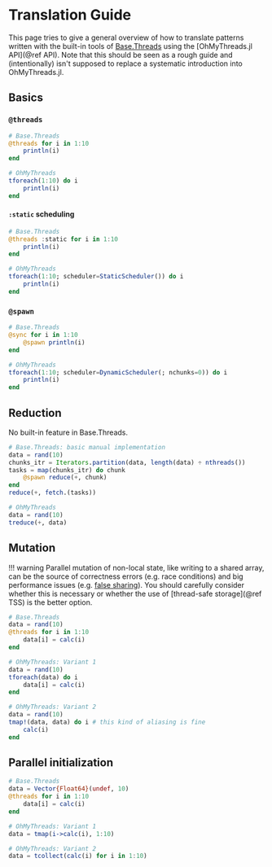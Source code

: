 # Translation Guide

This page tries to give a general overview of how to translate patterns written with the built-in tools of [Base.Threads](https://docs.julialang.org/en/v1/base/multi-threading/) using the [OhMyThreads.jl API](@ref API). Note that this should be seen as a rough guide and (intentionally) isn't supposed to replace a systematic introduction into OhMyThreads.jl.

## Basics

### `@threads`

```julia
# Base.Threads
@threads for i in 1:10
    println(i)
end
```

```julia
# OhMyThreads
tforeach(1:10) do i
    println(i)
end
```

#### `:static` scheduling

```julia
# Base.Threads
@threads :static for i in 1:10
    println(i)
end
```

```julia
# OhMyThreads
tforeach(1:10; scheduler=StaticScheduler()) do i
    println(i)
end
```

### `@spawn`

```julia
# Base.Threads
@sync for i in 1:10
    @spawn println(i)
end
```

```julia
# OhMyThreads
tforeach(1:10; scheduler=DynamicScheduler(; nchunks=0)) do i
    println(i)
end
```

## Reduction

No built-in feature in Base.Threads.

```julia
# Base.Threads: basic manual implementation
data = rand(10)
chunks_itr = Iterators.partition(data, length(data) ÷ nthreads())
tasks = map(chunks_itr) do chunk
    @spawn reduce(+, chunk)
end
reduce(+, fetch.(tasks))
```

```julia
# OhMyThreads
data = rand(10)
treduce(+, data)
```

## Mutation

!!! warning
    Parallel mutation of non-local state, like writing to a shared array, can be the source of correctness errors (e.g. race conditions) and big performance issues (e.g. [false sharing](https://en.wikipedia.org/wiki/False_sharing#:~:text=False%20sharing%20is%20an%20inherent,is%20limited%20to%20RAM%20caches.)). You should carefully consider whether this is necessary or whether the use of [thread-safe storage](@ref TSS) is the better option.

```julia
# Base.Threads
data = rand(10)
@threads for i in 1:10
    data[i] = calc(i)
end
```

```julia
# OhMyThreads: Variant 1
data = rand(10)
tforeach(data) do i
    data[i] = calc(i)
end
```

```julia
# OhMyThreads: Variant 2
data = rand(10)
tmap!(data, data) do i # this kind of aliasing is fine
    calc(i)
end
```

## Parallel initialization

```julia
# Base.Threads
data = Vector{Float64}(undef, 10)
@threads for i in 1:10
    data[i] = calc(i)
end
```

```julia
# OhMyThreads: Variant 1
data = tmap(i->calc(i), 1:10)
```

```julia
# OhMyThreads: Variant 2
data = tcollect(calc(i) for i in 1:10)
```
